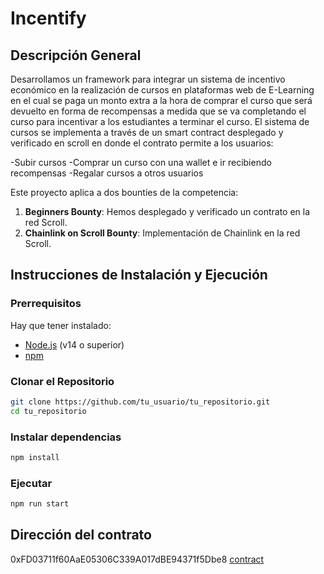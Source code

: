 # Incentify
## Descripción General
Desarrollamos un framework para integrar un sistema de incentivo económico en la realización de cursos en plataformas web de E-Learning en el cual se paga un monto extra a la hora de comprar el curso que será devuelto en forma de recompensas a medida que se va completando el curso para incentivar a los estudiantes a terminar el curso. El sistema de cursos se implementa a través de un smart contract desplegado y verificado en scroll en donde el contrato permite a los usuarios: 

-Subir cursos
-Comprar un curso con una wallet e ir recibiendo recompensas
-Regalar cursos a otros usuarios

Este proyecto aplica a dos bounties de la competencia:
1. **Beginners Bounty**: Hemos desplegado y verificado un contrato en la red Scroll.
2. **Chainlink on Scroll Bounty**: Implementación de Chainlink en la red Scroll.

## Instrucciones de Instalación y Ejecución

### Prerrequisitos

Hay que tener instalado:
- [Node.js](https://nodejs.org/) (v14 o superior)
- [npm](https://www.npmjs.com/)

### Clonar el Repositorio

```bash
git clone https://github.com/tu_usuario/tu_repositorio.git
cd tu_repositorio
```

### Instalar dependencias

```bash
npm install
```

### Ejecutar

```bash
npm run start
```

## Dirección del contrato
0xFD03711f60AaE05306C339A017dBE94371f5Dbe8
[contract](https://sepolia.scrollscan.dev/address/0xFD03711f60AaE05306C339A017dBE94371f5Dbe8)

